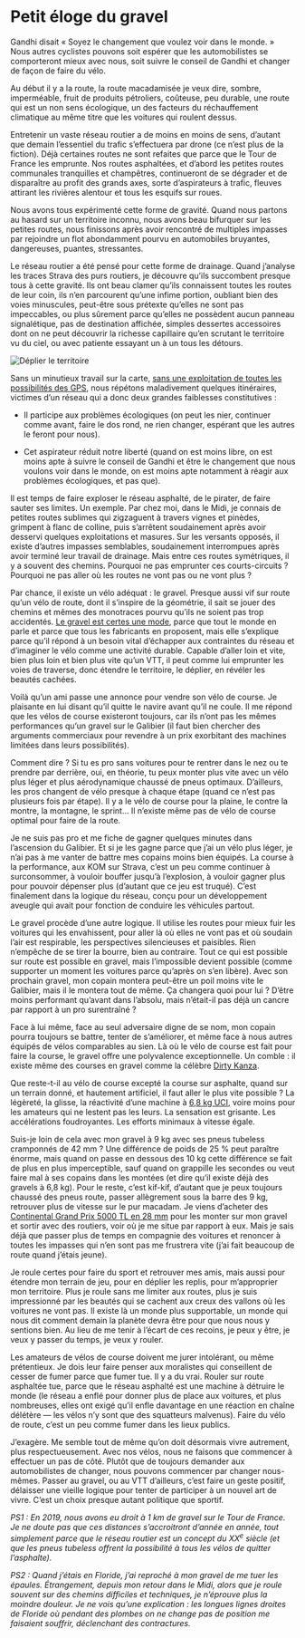 # Petit éloge du gravel

Gandhi disait « Soyez le changement que voulez voir dans le monde. » Nous autres cyclistes pouvons soit espérer que les automobilistes se comporteront mieux avec nous, soit suivre le conseil de Gandhi et changer de façon de faire du vélo.<span id="more-51972"></span>

Au début il y a la route, la route macadamisée je veux dire, sombre, imperméable, fruit de produits pétroliers, coûteuse, peu durable, une route qui est un non sens écologique, un des facteurs du réchauffement climatique au même titre que les voitures qui roulent dessus.

Entretenir un vaste réseau routier a de moins en moins de sens, d’autant que demain l’essentiel du trafic s’effectuera par drone (ce n’est plus de la fiction). Déjà certaines routes ne sont refaites que parce que le Tour de France les emprunte. Nos routes asphaltées, et d’abord les petites routes communales tranquilles et champêtres, continueront de se dégrader et de disparaître au profit des grands axes, sorte d’aspirateurs à trafic, fleuves attirant les rivières alentour et tous les esquifs sur roues.

Nous avons tous expérimenté cette forme de gravité. Quand nous partons au hasard sur un territoire inconnu, nous avons beau bifurquer sur les petites routes, nous finissons après avoir rencontré de multiples impasses par rejoindre un flot abondamment pourvu en automobiles bruyantes, dangereuses, puantes, stressantes.

Le réseau routier a été pensé pour cette forme de drainage. Quand j’analyse les traces Strava des purs routiers, je découvre qu’ils succombent presque tous à cette gravité. Ils ont beau clamer qu’ils connaissent toutes les routes de leur coin, ils n’en parcourent qu’une infime portion, oubliant bien des voies minuscules, peut-être sous prétexte qu’elles ne sont pas impeccables, ou plus sûrement parce qu’elles ne possèdent aucun panneau signalétique, pas de destination affichée, simples dessertes accessoires dont on ne peut découvrir la richesse capillaire qu’en scrutant le territoire vu du ciel, ou avec patiente essayant un à un tous les détours.

![Déplier le territoire](https://tcrouzet.com/images_tc/2019/07/terrain.jpg)

Sans un minutieux travail sur la carte, [sans une exploitation de toutes les possibilités des GPS](https://tcrouzet.com/2019/03/29/eloge-du-gps/), nous répétons maladivement quelques itinéraires, victimes d’un réseau qui a donc deux grandes faiblesses constitutives :

- Il participe aux problèmes écologiques (on peut les nier, continuer comme avant, faire le dos rond, ne rien changer, espérant que les autres le feront pour nous).

- Cet aspirateur réduit notre liberté (quand on est moins libre, on est moins apte à suivre le conseil de Gandhi et être le changement que nous voulons voir dans le monde, on est moins apte notamment à réagir aux problèmes écologiques, et pas que).

Il est temps de faire exploser le réseau asphalté, de le pirater, de faire sauter ses limites. Un exemple. Par chez moi, dans le Midi, je connais de petites routes sublimes qui zigzaguent à travers vignes et pinèdes, grimpent à flanc de colline, puis s’arrêtent soudainement après avoir desservi quelques exploitations et masures. Sur les versants opposés, il existe d’autres impasses semblables, soudainement interrompues après avoir terminé leur travail de drainage. Mais entre ces routes symétriques, il y a souvent des chemins. Pourquoi ne pas emprunter ces courts-circuits ? Pourquoi ne pas aller où les routes ne vont pas ou ne vont plus ?

Par chance, il existe un vélo adéquat : le gravel. Presque aussi vif sur route qu’un vélo de route, dont il s’inspire de la géométrie, il sait se jouer des chemins et mêmes des monotraces pourvu qu’ils ne soient pas trop accidentés. [Le gravel est certes une mode](https://tcrouzet.com/2019/06/03/le-gravel-est-une-mode-la-preuve/), parce que tout le monde en parle et parce que tous les fabricants en proposent, mais elle s’explique parce qu’il répond à un besoin vital d’échapper aux contraintes du réseau et d’imaginer le vélo comme une activité durable. Capable d’aller loin et vite, bien plus loin et bien plus vite qu’un VTT, il peut comme lui emprunter les voies de traverse, donc étendre le territoire, le déplier, en révéler les beautés cachées.

Voilà qu’un ami passe une annonce pour vendre son vélo de course. Je plaisante en lui disant qu’il quitte le navire avant qu’il ne coule. Il me répond que les vélos de course existeront toujours, car ils n’ont pas les mêmes performances qu’un gravel sur le Galibier (il faut bien chercher des arguments commerciaux pour revendre à un prix exorbitant des machines limitées dans leurs possibilités).

Comment dire ? Si tu es pro sans voitures pour te rentrer dans le nez ou te prendre par derrière, oui, en théorie, tu peux monter plus vite avec un vélo plus léger et plus aérodynamique chaussé de pneus optimaux. D’ailleurs, les pros changent de vélo presque à chaque étape (quand ce n’est pas plusieurs fois par étape). Il y a le vélo de course pour la plaine, le contre la montre, la montagne, le sprint… Il n’existe même pas de vélo de course optimal pour faire de la route.

Je ne suis pas pro et me fiche de gagner quelques minutes dans l’ascension du Galibier. Et si je les gagne parce que j’ai un vélo plus léger, je n’ai pas à me vanter de battre mes copains moins bien équipés. La course à la performance, aux KOM sur Strava, c’est un peu comme continuer à surconsommer, à vouloir bouffer jusqu’à l’explosion, à vouloir gagner plus pour pouvoir dépenser plus (d’autant que ce jeu est truqué). C’est finalement dans la logique du réseau, conçu pour un développement aveugle qui avait pour fonction de conduire les véhicules partout.

Le gravel procède d’une autre logique. Il utilise les routes pour mieux fuir les voitures qui les envahissent, pour aller là où elles ne vont pas et où soudain l’air est respirable, les perspectives silencieuses et paisibles. Rien n’empêche de se tirer la bourre, bien au contraire. Tout ce qui est possible sur route est possible en gravel, mais l’impossible devient possible (comme supporter un moment les voitures parce qu’après on s’en libère). Avec son prochain gravel, mon copain montera peut-être un poil moins vite le Galibier, mais il le montera tout de même. Ça changera quoi pour lui ? D’être moins performant qu’avant dans l’absolu, mais n’était-il pas déjà un cancre par rapport à un pro surentraîné ?

Face à lui même, face au seul adversaire digne de se nom, mon copain pourra toujours se battre, tenter de s’améliorer, et même face à nous autres équipés de vélos comparables au sien. Là où le vélo de course est fait pour faire la course, le gravel offre une polyvalence exceptionnelle. Un comble : il existe même des courses en gravel comme la célèbre [Dirty Kanza](https://dirtykanza.com/).

Que reste-t-il au vélo de course excepté la course sur asphalte, quand sur un terrain donné, et hautement artificiel, il faut aller le plus vite possible ? La légèreté, la glisse, la réactivité d’une machine à [6,8 kg UCI](https://www.matosvelo.fr/index.php?post/2233/les-velos-des-pros-et-la-limite-uci-de-6-8kg-ce-qui-est-pris-en-compte-et-les-lests), voire moins pour les amateurs qui ne lestent pas les leurs. La sensation est grisante. Les accélérations foudroyantes. Les efforts minimaux à vitesse égale.

Suis-je loin de cela avec mon gravel à 9 kg avec ses pneus tubeless cramponnés de 42 mm ? Une différence de poids de 25 % peut paraître énorme, mais quand on passe en dessous des 10 kg cette différence se fait de plus en plus imperceptible, sauf quand on grappille les secondes ou veut faire mal à ses copains dans les montées (et dire qu’il existe déjà des gravels à 6,8 kg). Pour le reste, c’est kif-kif, d’autant que je peux toujours chaussé des pneus route, passer allègrement sous la barre des 9 kg, retrouver plus de vitesse sur le pur macadam. Je viens d’acheter des [Continental Grand Prix 5000 TL en 28 mm](https://www.cycletyres.fr/blog/nouvelle-ere-les-continental-gp-5000-et-gp-5000-tl.html) pour les monter sur mon gravel et sortir avec des routiers, voir où je me situe par rapport à eux. Mais je sais déjà que passer plus de temps en compagnie des voitures et renoncer à toutes les impasses qui n’en sont pas me frustrera vite (j’ai fait beaucoup de route quand j’étais jeune).

Je roule certes pour faire du sport et retrouver mes amis, mais aussi pour étendre mon terrain de jeu, pour en déplier les replis, pour m’approprier mon territoire. Plus je roule sans me limiter aux routes, plus je suis impressionné par les beautés qui se cachent aux creux des vallons où les voitures ne vont pas. Il existe là un monde plus supportable, un monde qui nous dit comment demain la planète devra être pour que nous nous y sentions bien. Au lieu de me tenir à l’écart de ces recoins, je peux y être, je veux y passer du temps, je veux y rouler.

Les amateurs de vélos de course doivent me jurer intolérant, ou même prétentieux. Je dois leur faire penser aux moralistes qui conseillent de cesser de fumer parce que fumer tue. Il y a du vrai. Rouler sur route asphaltée tue, parce que le réseau asphalté est une machine à détruire le monde (le réseau a enflé pour donner plus de place aux voitures, et plus nombreuses, elles ont exigé qu’il enfle davantage en une réaction en chaîne délétère — les vélos n’y sont que des squatteurs malvenus). Faire du vélo de route, c’est un peu comme fumer dans les lieux publics.

J’exagère. Me semble tout de même qu’on doit désormais vivre autrement, plus respectueusement. Avec nos vélos, nous ne faisons que commencer à effectuer un pas de côté. Plutôt que de toujours demander aux automobilistes de changer, nous pouvons commencer par changer nous-mêmes. Passer au gravel, ou au VTT d’ailleurs, c’est faire un geste positif, délaisser une vieille logique pour tenter de participer à un nouvel art de vivre. C’est un choix presque autant politique que sportif.

*PS1 : En 2019, nous avons eu droit à 1 km de gravel sur le Tour de France. Je ne doute pas que ces distances s’accroitront d’année en année, tout simplement parce que le réseau routier est un concept du XX<sup>e</sup> siècle (et que les pneus tubeless offrent la possibilité à tous les vélos de quitter l’asphalte).*

*PS2 : Quand j’étais en Floride, j’ai reproché à mon gravel de me tuer les épaules. Étrangement, depuis mon retour dans le Midi, alors que je roule souvent sur des chemins difficiles et techniques, je n’éprouve plus la moindre douleur. Je ne vois qu’une explication : les longues lignes droites de Floride où pendant des plombes on ne change pas de position me faisaient souffrir, déclenchant des contractures.*